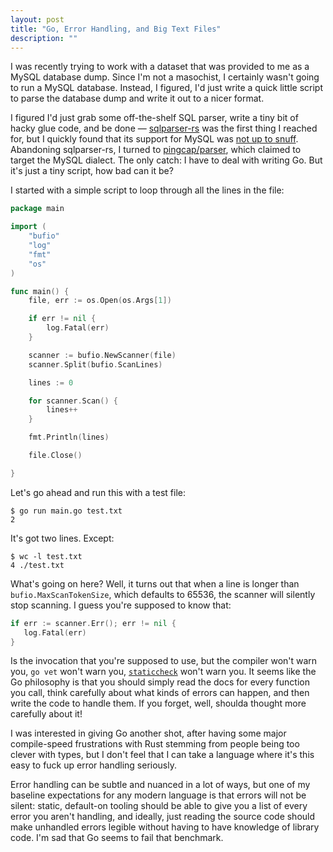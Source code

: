 ```yaml
---
layout: post
title: "Go, Error Handling, and Big Text Files"
description: ""
---
```


I was recently trying to work with a dataset that was provided to me as a MySQL database dump. Since I'm not a masochist, I certainly wasn't going to run a MySQL database. Instead, I figured, I'd just write a quick little script to parse the database dump and write it out to a nicer format.

I figured I'd just grab some off-the-shelf SQL parser, write a tiny bit of hacky glue code, and be done — [sqlparser-rs](https://github.com/sqlparser-rs/sqlparser-rs/issues/362) was the first thing I reached for, but I quickly found that its support for MySQL was [not up to snuff](https://github.com/sqlparser-rs/sqlparser-rs/issues/362). Abandoning sqlparser-rs, I turned to [pingcap/parser](https://github.com/pingcap/parser/), which claimed to target the MySQL dialect. The only catch: I have to deal with writing Go. But it's just a tiny script, how bad can it be?

I started with a simple script to loop through all the lines in the file:

```go
package main

import (
	"bufio"
	"log"
	"fmt"
	"os"
)

func main() {
	file, err := os.Open(os.Args[1])

	if err != nil {
		log.Fatal(err)
	}

	scanner := bufio.NewScanner(file)
	scanner.Split(bufio.ScanLines)

	lines := 0

	for scanner.Scan() {
		lines++
	}

	fmt.Println(lines)

	file.Close()

}
```

Let's go ahead and run this with a test file:

```
$ go run main.go test.txt
2
```

It's got two lines. Except:

```
$ wc -l test.txt
4 ./test.txt
```

What's going on here? Well, it turns out that when a line is longer than `bufio.MaxScanTokenSize`, which defaults to 65536, the scanner will silently stop scanning. I guess you're supposed to know that:

```go
if err := scanner.Err(); err != nil {
   log.Fatal(err)
}
```

Is the invocation that you're supposed to use, but the compiler won't warn you, `go vet` won't warn you, [`staticcheck`](https://staticcheck.io) won't warn you. It seems like the Go philosophy is that you should simply read the docs for every function you call, think carefully about what kinds of errors can happen, and then write the code to handle them. If you forget, well, shoulda thought more carefully about it!

I was interested in giving Go another shot, after having some major compile-speed frustrations with Rust stemming from people being too clever with types, but I don't feel that I can take a language where it's this easy to fuck up error handling seriously.

Error handling can be subtle and nuanced in a lot of ways, but one of my baseline expectations for any modern language is that errors will not be silent: static, default-on tooling should be able to give you a list of every error you aren't handling, and ideally, just reading the source code should make unhandled errors legible without having to have knowledge of library code. I'm sad that Go seems to fail that benchmark.
